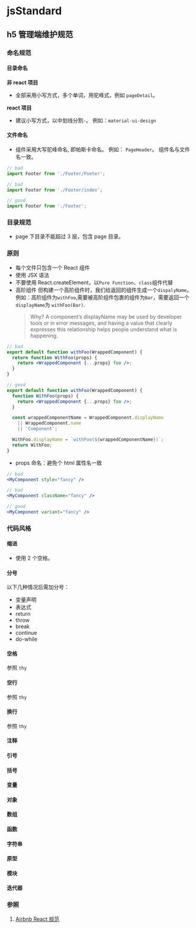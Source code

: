 # jsStandard

## h5 管理端维护规范

### 命名规范

#### 目录命名

**非 react 项目**

- 全部采用小写方式，多个单词，用驼峰式，例如 `pageDetail`。

**react 项目**

- 建议小写方式，以中划线分割`-`。 例如：`material-ui-design`

#### 文件命名

- 组件采用大写驼峰命名, 即帕斯卡命名。 例如： `PageHeader`。
  组件名与文件名一致。

```js
// bad
import Footer from './Footer/Footer';

// bad
import Footer from './Footer/index';

// good
import Footer from './Footer';
```

### 目录规范

- page 下目录不能超过 3 层，包含 page 目录。

### 原则

- 每个文件只包含一个 React 组件
- 使用 JSX 语法
- 不要使用 React.createElement，以`Pure Function`、`class`组件代替
- 高阶组件
  但构建一个高阶组件时，我们给返回的组件生成一个`dispalyName`。例如：高阶组件为`withFoo`,需要被高阶组件包裹的组件为`Bar`，需要返回一个`displayName`为 `withFoo(Bar)`.
  > Why? A component’s displayName may be used by developer tools or in error messages, and having a value that clearly expresses this relationship helps people understand what is happening.

```jsx
// bad
export default function withFoo(WrappedComponent) {
  return function WithFoo(props) {
    return <WrappedComponent {...props} foo />;
  }
}

// good
export default function withFoo(WrappedComponent) {
  function WithFoo(props) {
    return <WrappedComponent {...props} foo />;
  }

  const wrappedComponentName = WrappedComponent.displayName
    || WrappedComponent.name
    || 'Component';

  WithFoo.displayName = `withFoo(${wrappedComponentName})`;
  return WithFoo;
}
```

- props 命名：避免个 html 属性名一致

```jsx
// bad
<MyComponent style="fancy" />

// bad
<MyComponent className="fancy" />

// good
<MyComponent variant="fancy" />
```

### 代码风格

#### 缩进

- 使用 2 个空格。

#### 分号

以下几种情况后需加分号：

- 变量声明
- 表达式
- return
- throw
- break
- continue
- do-while

#### 空格

参照 `thy`

#### 空行

参照 `thy`

#### 换行

参照 `thy`

#### 注释

#### 引号

#### 括号

#### 变量

#### 对象

#### 数组

#### 函数

#### 字符串

#### 原型

#### 模块

#### 迭代器

### 参照

1. [Airbnb React 规范](https://github.com/airbnb/javascript/tree/master/react#basic-rules)
